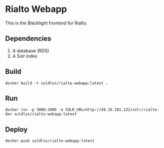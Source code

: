 # Rialto Webapp

This is the Blacklight frontend for Rialto.


## Dependencies

1. A database (RDS)
1. A Solr index


## Build

```
docker build -t suldlss/rialto-webapp:latest .
```

## Run

```
docker run -p 3000:3000 -e SOLR_URL=http://50.16.181.132/solr/rialto-dev suldlss/rialto-webapp:latest
```

## Deploy
```
docker push suldlss/rialto-webapp:latest
```
